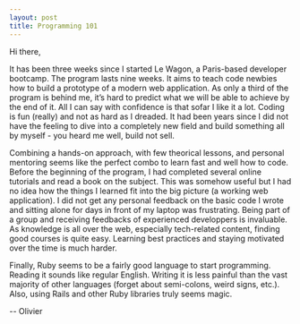 ```yaml
---
layout: post
title: Programming 101
---
```


Hi there,


It has been three weeks since I started Le Wagon, a Paris-based developer bootcamp. The program lasts nine weeks. It aims to teach code newbies how to build a prototype of a modern web application. As only a third of the program is behind me, it’s hard to predict what we will be able to achieve by the end of it. All I can say with confidence is that sofar I like it a lot. Coding is fun (really) and not as hard as I dreaded. It had been years since I did not have the feeling to dive into a completely new field and build something all by myself - you heard me well, build not sell.


Combining a hands-on approach, with few theorical lessons, and personal mentoring seems like the perfect combo to learn fast and well how to code. Before the beginning of the program, I had completed several online tutorials and read a book on the subject. This was somehow useful but I had no idea how the things I learned fit into the big picture (a working web application). I did not get any personal feedback on the basic code I wrote and sitting alone for days in front of my laptop was frustrating. Being part of a group and receiving feedbacks of experienced developpers is invaluable. As knowledge is all over the web, especially tech-related content, finding good courses is quite easy. Learning best practices and staying motivated over the time is much harder.


Finally, Ruby seems to be a fairly good language to start programming. Reading it sounds like regular English. Writing it is less painful than the vast majority of other languages (forget about semi-colons, weird signs, etc.). Also, using Rails and other Ruby libraries truly seems magic.


-- Olivier